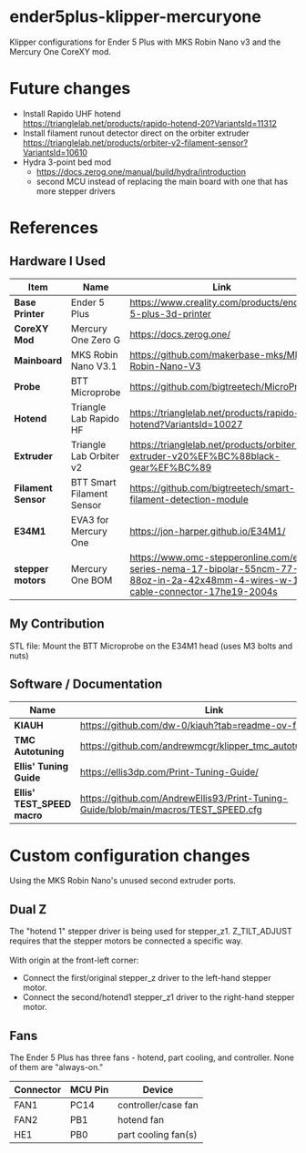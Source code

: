 # ender5plus-klipper-mercuryone
Klipper configurations for Ender 5 Plus with MKS Robin Nano v3 and the Mercury One CoreXY mod.

# Future changes
* Install Rapido UHF hotend<br>
https://trianglelab.net/products/rapido-hotend-20?VariantsId=11312
* Install filament runout detector direct on the orbiter extruder<br>
https://trianglelab.net/products/orbiter-v2-filament-sensor?VariantsId=10610
* Hydra 3-point bed mod
  * https://docs.zerog.one/manual/build/hydra/introduction
  * second MCU instead of replacing the main board with one that has more stepper drivers

# References

## Hardware I Used

| **Item**         | **Name**                | **Link**                                                                          | **Note** |
|-|-|-|-|
| **Base Printer** | Ender 5 Plus| https://www.creality.com/products/ender-5-plus-3d-printer||
| **CoreXY Mod**   | Mercury One Zero G| https://docs.zerog.one/||
| **Mainboard**    | MKS Robin Nano V3.1| https://github.com/makerbase-mks/MKS-Robin-Nano-V3|          |
| **Probe**| BTT Microprobe| https://github.com/bigtreetech/MicroProbe||
| **Hotend**| Triangle Lab Rapido HF| https://trianglelab.net/products/rapido-hotend?VariantsId=10027| Changing to Rapido UHF|
| **Extruder**| Triangle Lab Orbiter v2 | https://trianglelab.net/products/orbiter-extruder-v20%EF%BC%88black-gear%EF%BC%89 ||
| **Filament Sensor** | BTT Smart Filament Sensor | https://github.com/bigtreetech/smart-filament-detection-module | Changing to Orbiter detector|
| **E34M1**|EVA3 for Mercury One| https://jon-harper.github.io/E34M1/||
| **stepper motors**|Mercury One BOM|https://www.omc-stepperonline.com/e-series-nema-17-bipolar-55ncm-77-88oz-in-2a-42x48mm-4-wires-w-1m-cable-connector-17he19-2004s||

## My Contribution
STL file: Mount the BTT Microprobe on the E34M1 head (uses M3 bolts and nuts)

## Software / Documentation
| **Name**                | **Link**                                                                          | **Note** |
|-------------------------|-----------------------------------------------------------------------------------|----------|
| **KIAUH** | https://github.com/dw-0/kiauh?tab=readme-ov-file||
| **TMC Autotuning** | https://github.com/andrewmcgr/klipper_tmc_autotuneGuide** ||
| **Ellis' Tuning Guide** | https://ellis3dp.com/Print-Tuning-Guide/||
| **Ellis' TEST_SPEED macro** | https://github.com/AndrewEllis93/Print-Tuning-Guide/blob/main/macros/TEST_SPEED.cfg  ||

# Custom configuration changes
Using the MKS Robin Nano's unused second extruder ports.

## Dual Z
The "hotend 1" stepper driver is being used for stepper_z1. Z_TILT_ADJUST requires that the stepper motors be connected a specific way.<br><br>With origin at the front-left corner:
* Connect the first/original stepper_z driver to the left-hand stepper motor.
* Connect the second/hotend1 stepper_z1 driver to the right-hand stepper motor.

## Fans
The Ender 5 Plus has three fans - hotend, part cooling, and controller. None of them are "always-on."

| **Connector**|**MCU Pin**| **Device** |
|------------------|-------------------------|----|
| FAN1 | PC14 | controller/case fan
| FAN2 | PB1 | hotend fan
| HE1 | PB0 | part cooling fan(s)
  
